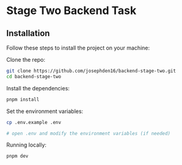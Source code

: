 # Stage Two Backend Task

## Installation

Follow these steps to install the project on your machine:

Clone the repo:

```bash
git clone https://github.com/josephden16/backend-stage-two.git
cd backend-stage-two
```

Install the dependencies:

```bash
pnpm install
```

Set the environment variables:

```bash
cp .env.example .env

# open .env and modify the environment variables (if needed)
```

Running locally:

```bash
pnpm dev
```
